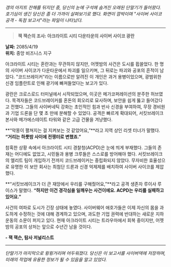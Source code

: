 _갱의 아지트 잔해를 뒤지던 중, 당신의 눈에 구석에 숨겨진 오래된 단말기가 들어왔다. 호기심이 생긴 당신은 좀 더 가까이 살펴보기로 했다. 화면이 깜박이며 "사이버 사이코 공격 - 독점 보고서"라는 파일이 나타났다._

---

> **잭 잭슨의 조사: 아크라이트 시티 다운타운의 사이버 사이코 광란**

**날짜:** 2085/4/19  
**위치:** 중앙 비즈니스 지구

아크라이트 시티는 혼란과는 무관하지 않지만, 어젯밤의 사건은 도시를 휩쓸었다. 한 명의 사이버 사이코가 다운타운에서 파괴를 일으키며, 그 뒤로는 파괴와 공포의 흔적이 남았다. "코드브레이커"라는 이름으로만 알려진 이 개인은 과거 용병이었으며, 광범위한 신경 임플란트로 인해 광기에 빠져들었다는 보고가 있다.

광란은 크로스로드 터미널에서 시작되었으며, 이곳은 메가코퍼레이션의 분주한 허브였다. 목격자들은 코드브레이커를 혼돈의 회오리로 묘사하며, 보안을 쉽게 뚫고 들어갔다고 전했다. 그들의 사이버네틱 강화는 초인적인 힘과 반사 신경을 부여하여, 무장 경비원과 기업 드론을 단 몇 초 만에 분해할 수 있었다. 공격은 빠르게 확대되어, 서킷브레이크 본사와 메가에스테이트 타워와 같은 고급 건물을 겨냥했다.

**“악몽이 펼쳐지는 걸 지켜보는 것 같았어요,”**라고 지역 상인 리셋 터너가 말했다. **“거리는 하룻밤 사이에 전쟁터로 변했죠.”**

참혹한 상황 속에서 아크라이트 시티 경찰청(ACPD)은 눈에 띄게 부재했다. 그들의 존재는 어디에도 없었고, 시민들과 용병 크루들은 스스로를 방어해야 했다. 서킷브레이크의 엘리트 팀이 개입하기 전까지 코드브레이커는 중립화되지 않았다. 무자비한 효율성으로 유명한 이 보안 회사는 최첨단 드론과 신경 억제제를 배치하여 사이버 사이코를 제압했다.

**“서킷브레이크가 더 큰 재앙에서 우리를 구해줬어요,”**라고 공격 생존자 루이사 루이스가 말했다. **“하지만 이건 경각심을 일깨우는 사건이에요. ACPD는 우리를 실패하고 있어요.”**

사건의 여파로 도시가 긴장 상태에 놓였다. 사이버웨어 애호가들은 이제 자신의 몸을 과도하게 수정하는 것에 대해 경계하고 있으며, 과도한 기업 권력에 반대하는 새로운 지하 운동의 소문이 퍼지고 있다. 현재 아크라이트 시티는 트라우마에서 회복 중이지만, 어젯밤의 공포의 상처는 앞으로 수년간 남을 것이다.

**- 잭 잭슨, 탐사 저널리스트**

---

_단말기가 마지막으로 윙윙거리며 어두워졌다. 당신은 이 보고서를 사이버덱에 저장하며, 미래의 작업에 유용한 정보가 될 수 있음을 알고 있었다._
